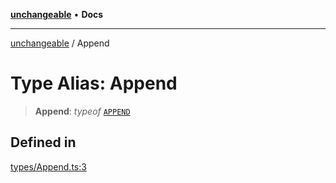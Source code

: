 [**unchangeable**](../README.md) • **Docs**

***

[unchangeable](../README.md) / Append

# Type Alias: Append

> **Append**: *typeof* [`APPEND`](../variables/APPEND.md)

## Defined in

[types/Append.ts:3](https://github.com/nevoland/unchangeable/blob/7e2e0733662cd884e038e5bf65b215f911ac6852/lib/types/Append.ts#L3)
